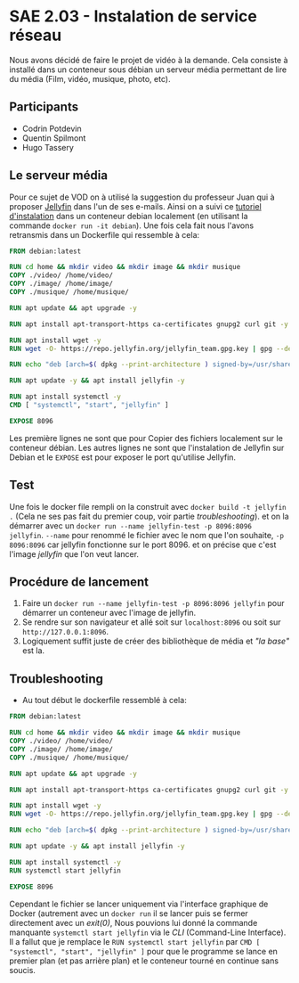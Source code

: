 # SAE 2.03 - Instalation de service réseau

Nous avons décidé de faire le projet de vidéo à la demande. Cela consiste à installé dans un conteneur sous débian un serveur média permettant de lire du média (Film, vidéo, musique, photo, etc).

## Participants

- Codrin Potdevin
- Quentin Spilmont
- Hugo Tassery

## Le serveur média

Pour ce sujet de VOD on à utilisé la suggestion du professeur Juan qui à proposer [Jellyfin](https://jellyfin.org/) dans l'un de ses e-mails. Ainsi on a suivi ce [tutoriel d'instalation](https://www.linuxcapable.com/how-to-install-jellyfin-media-server-on-debian-11/) dans un conteneur debian localement (en utilisant la commande `docker run -it debian`).
Une fois cela fait nous l'avons retransmis dans un Dockerfile qui ressemble à cela:

```DOCKERFILE
FROM debian:latest

RUN cd home && mkdir video && mkdir image && mkdir musique
COPY ./video/ /home/video/
COPY ./image/ /home/image/
COPY ./musique/ /home/musique/

RUN apt update && apt upgrade -y

RUN apt install apt-transport-https ca-certificates gnupg2 curl git -y

RUN apt install wget -y
RUN wget -O- https://repo.jellyfin.org/jellyfin_team.gpg.key | gpg --dearmor | tee /usr/share/keyrings/jellyfin.gpg

RUN echo "deb [arch=$( dpkg --print-architecture ) signed-by=/usr/share/keyrings/jellyfin.gpg] https://repo.jellyfin.org/debian bullseye main" | tee /etc/apt/sources.list.d/jellyfin.list

RUN apt update -y && apt install jellyfin -y 

RUN apt install systemctl -y
CMD [ "systemctl", "start", "jellyfin" ]

EXPOSE 8096
```

Les première lignes ne sont que pour Copier des fichiers localement sur le conteneur débian. Les autres lignes ne sont que l'instalation de Jellyfin sur Debian et le `EXPOSE` est pour exposer le port qu'utilise Jellyfin.

## Test

Une fois le docker file rempli on la construit avec `docker build -t jellyfin .` (Cela ne ses pas fait du premier coup, voir partie *troubleshooting*). et on la démarrer avec un `docker run --name jellyfin-test -p 8096:8096 jellyfin`.
`--name` pour renommé le fichier avec le nom que l'on souhaite, `-p 8096:8096` car jellyfin fonctionne sur le port 8096. et on précise que c'est l'image *jellyfin* que l'on veut lancer.

## Procédure de lancement

1. Faire un `docker run --name jellyfin-test -p 8096:8096 jellyfin` pour démarrer un conteneur avec l'image de jellyfin.
2. Se rendre sur son navigateur et allé soit sur `localhost:8096` ou soit sur `http://127.0.0.1:8096`.
3. Logiquement suffit juste de créer des bibliothèque de média et *"la base"* est la.

## Troubleshooting

- Au tout début le dockerfile ressemblé à cela:

```DOCKERFILE
FROM debian:latest

RUN cd home && mkdir video && mkdir image && mkdir musique
COPY ./video/ /home/video/
COPY ./image/ /home/image/
COPY ./musique/ /home/musique/

RUN apt update && apt upgrade -y

RUN apt install apt-transport-https ca-certificates gnupg2 curl git -y

RUN apt install wget -y
RUN wget -O- https://repo.jellyfin.org/jellyfin_team.gpg.key | gpg --dearmor | tee /usr/share/keyrings/jellyfin.gpg

RUN echo "deb [arch=$( dpkg --print-architecture ) signed-by=/usr/share/keyrings/jellyfin.gpg] https://repo.jellyfin.org/debian bullseye main" | tee /etc/apt/sources.list.d/jellyfin.list

RUN apt update -y && apt install jellyfin -y 

RUN apt install systemctl -y
RUN systemctl start jellyfin

EXPOSE 8096
```

Cependant le fichier se lancer uniquement via l'interface graphique de Docker (autrement avec un `docker run` il se lancer puis se fermer directement avec un *exit(0)*, Nous pouvions lui donné la commande manquante `systemctl start jellyfin` via le *CLI* (Command-Line Interface). 
Il a fallut que je remplace le `RUN systemctl start jellyfin` par `CMD [ "systemctl", "start", "jellyfin" ]` pour que le programme se lance en premier plan (et pas arrière plan) et le conteneur tourné en continue sans soucis.
